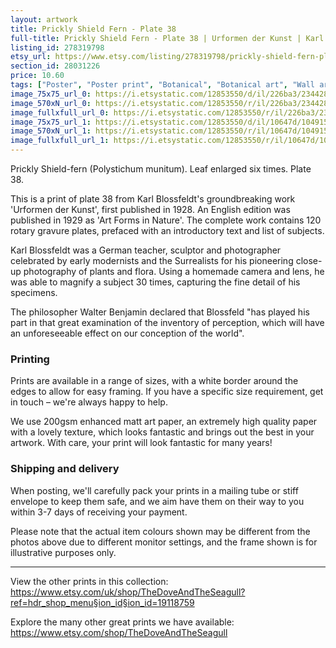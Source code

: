 ```yaml
---
layout: artwork
title: Prickly Shield Fern - Plate 38 
full-title: Prickly Shield Fern - Plate 38 | Urformen der Kunst | Karl Blossfeldt | Botanical print, wall art, room decor, black & white, sepia, vintage
listing_id: 278319798
etsy_url: https://www.etsy.com/listing/278319798/prickly-shield-fern-plate-38-urformen?utm_source=ds&utm_medium=api&utm_campaign=api
section_id: 28031226
price: 10.60
tags: ["Poster", "Poster print", "Botanical", "Botanical art", "Wall art", "Botanical poster", "Photograph", "Vintage", "Black and white", "Sepia", "Minimal", "Fern", "High quality print"]
image_75x75_url_0: https://i.etsystatic.com/12853550/d/il/226ba3/2344280593/il_75x75.2344280593_ihvz.jpg?version=0
image_570xN_url_0: https://i.etsystatic.com/12853550/r/il/226ba3/2344280593/il_570xN.2344280593_ihvz.jpg
image_fullxfull_url_0: https://i.etsystatic.com/12853550/r/il/226ba3/2344280593/il_fullxfull.2344280593_ihvz.jpg
image_75x75_url_1: https://i.etsystatic.com/12853550/d/il/10647d/1049155064/il_75x75.1049155064_iyd9.jpg?version=0
image_570xN_url_1: https://i.etsystatic.com/12853550/r/il/10647d/1049155064/il_570xN.1049155064_iyd9.jpg
image_fullxfull_url_1: https://i.etsystatic.com/12853550/r/il/10647d/1049155064/il_fullxfull.1049155064_iyd9.jpg
---
```

Prickly Shield-fern (Polystichum munitum). Leaf enlarged six times. Plate 38.

This is a print of plate 38 from Karl Blossfeldt&#39;s groundbreaking work &#39;Urformen der Kunst&#39;, first published in 1928. An English edition was published in 1929 as &#39;Art Forms in Nature&#39;. The complete work contains 120 rotary gravure plates, prefaced with an introductory text and list of subjects.

Karl Blossfeldt was a German teacher, sculptor and photographer celebrated by early modernists and the Surrealists for his pioneering close-up photography of plants and flora. Using a homemade camera and lens, he was able to magnify a subject 30 times, capturing the fine detail of his specimens.

The philosopher Walter Benjamin declared that Blossfeld &quot;has played his part in that great examination of the inventory of perception, which will have an unforeseeable effect on our conception of the world&quot;. 

### Printing

Prints are available in a range of sizes, with a white border around the edges to allow for easy framing. If you have a specific size requirement, get in touch – we&#39;re always happy to help.

We use 200gsm enhanced matt art paper, an extremely high quality paper with a lovely texture, which looks fantastic and brings out the best in your artwork. With care, your print will look fantastic for many years!

### Shipping and delivery

When posting, we&#39;ll carefully pack your prints in a mailing tube or stiff envelope to keep them safe, and we aim have them on their way to you within 3-7 days of receiving your payment.

Please note that the actual item colours shown may be different from the photos above due to different monitor settings, and the frame shown is for illustrative purposes only.

---

View the other prints in this collection: https://www.etsy.com/uk/shop/TheDoveAndTheSeagull?ref=hdr_shop_menu§ion_id§ion_id=19118759

Explore the many other great prints we have available: https://www.etsy.com/shop/TheDoveAndTheSeagull
